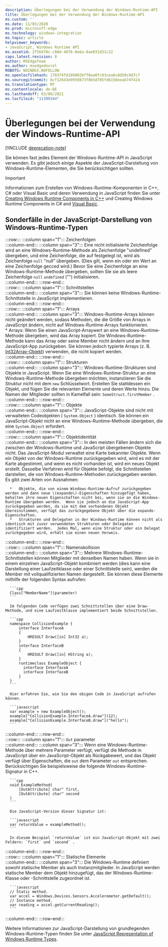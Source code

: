 ```yaml
---
description: Überlegungen bei der Verwendung der Windows-Runtime-API
title: Überlegungen bei der Verwendung der Windows-Runtime-API
ms.custom: ''
ms.date: 11/03/2020
ms.prod: microsoft-edge
ms.technology: windows-integration
ms.topic: article
helpviewer_keywords:
- JavaScript, Windows Runtime API
ms.assetid: 2f56d70c-c80d-4876-8e6a-8ae031d31c22
caps.latest.revision: 8
author: MSEdgeTeam
ms.author: msedgedevrel
ROBOTS: NOINDEX,NOFOLLOW
ms.openlocfilehash: 170374fd109802bff0aa0fc93cea6c8d50c9d7c7
ms.sourcegitcommit: 6cf12643e9959873f8b5d785fd6158eeab74f424
ms.translationtype: MT
ms.contentlocale: de-DE
ms.lasthandoff: 03/06/2021
ms.locfileid: "11399344"
---
```

# <a name="considerations-when-using-the-windows-runtime-api"></a>Überlegungen bei der Verwendung der Windows-Runtime-API  

[!INCLUDE [deprecation-note](../includes/legacy-edge-note.md)]  

Sie können fast jedes Element der Windows-Runtime-API in JavaScript verwenden.  Es gibt jedoch einige Aspekte der JavaScript-Darstellung von Windows-Runtime-Elementen, die Sie berücksichtigen sollten.  

> [!IMPORTANT]
> Informationen zum Erstellen von Windows-Runtime-Komponenten in C++, C# oder Visual Basic und deren Verwendung in JavaScript finden Sie unter [Creating Windows Runtime Components in C++][WindowsUwpComponentsCreatingCpp] und Creating Windows Runtime Components in C# and [Visual Basic][WindowsUwpComponentsCreatingCsharpVb].  

## <a name="special-cases-in-the-javascript-representation-of-windows-runtime-types"></a>Sonderfälle in der JavaScript-Darstellung von Windows-Runtime-Typen  

:::row:::
   :::column span="1":::
      Zeichenfolgen  
   :::column-end:::
   :::column span="3":::
      Eine nicht initialisierte Zeichenfolge wird an eine Windows-Runtime-Methode als Zeichenfolge "undefined" übergeben, und eine Zeichenfolge, die auf festgelegt ist, wird als Zeichenfolge `null` "null" übergeben.  \(Dies gilt, wenn ein oder ein Wert an eine Zeichenfolge gecced wird.\) Bevor Sie eine Zeichenfolge an eine Windows-Runtime-Methode übergeben, sollten Sie sie als leere Zeichenfolge `null` `undefined` \(""\) initialisieren.  
   :::column-end:::
:::row-end:::  
:::row:::
   :::column span="1":::
      Schnittstellen  
   :::column-end:::
   :::column span="3":::
      Sie können keine Windows-Runtime-Schnittstelle in JavaScript implementieren.  
   :::column-end:::
:::row-end:::  
:::row:::
   :::column span="1":::
      Arrays  
   :::column-end:::
   :::column span="3":::
      Windows-Runtime-Arrays können nicht geändert werden, sodass Methoden, die die Größe von Arrays in JavaScript ändern, nicht auf Windows-Runtime-Arrays funktionieren.  
      *   Arrays: Wenn Sie einen JavaScript-Arraywert an eine Windows-Runtime-Methode übergeben, wird das Array kopiert.  Die Windows-Runtime-Methode kann das Array oder seine Member nicht ändern und an Ihre JavaScript-App zurückgeben.  Sie können jedoch typierte Arrays \(z. B. [Int32Array-Objekt][MDNInt32array]\) verwenden, die nicht kopiert werden.  
   :::column-end:::
:::row-end:::  
:::row:::
   :::column span="1":::
      Strukturen  
   :::column-end:::
   :::column span="3":::
      Windows-Runtime-Strukturen sind Objekte in JavaScript.  Wenn Sie eine Windows-Runtime-Struktur an eine Windows-Runtime-Methode übergeben möchten, instanziieren Sie die Struktur nicht mit dem `new` Schlüsselwort.  Erstellen Sie stattdessen ein Objekt, und fügen Sie die relevanten Elemente und deren Werte hinzu.  Die Namen der Mitglieder sollten in Kamelfall sein: `SomeStruct.firstMember` .  
   :::column-end:::
:::row-end:::  
:::row:::
   :::column span="1":::
      Objekte  
   :::column-end:::
   :::column span="3":::
      JavaScript-Objekte sind nicht mit verwalteten Codeobjekten \( `System.Object` \) identisch.  Sie können ein JavaScript-Objekt nicht an eine Windows-Runtime-Methode übergeben, die eine `System.Object` erfordert.  
   :::column-end:::
:::row-end:::  
:::row:::
   :::column span="1":::
      Objektidentität  
   :::column-end:::
   :::column span="3":::
      In den meisten Fällen ändern sich die zwischen der Windows-Runtime und JavaScript übergebenen Objekte nicht.  Das JavaScript-Modul verwaltet eine Karte bekannter Objekte.  Wenn ein Objekt von der Windows-Runtime zurückgegeben wird, wird es mit der Karte abgestimmt, und wenn es nicht vorhanden ist, wird ein neues Objekt erstellt.  Dasselbe Verfahren wird für Objekte befolgt, die Schnittstellen darstellen, die von Windows-Runtime-Methoden zurückgegeben werden.  Es gibt zwei Arten von Ausnahmen:  
      
      *   Objekte, die von einem Windows-Runtime-Aufruf zurückgegeben werden und dann neue \(expando\)-Eigenschaften hinzugefügt haben, behalten ihre neuen Eigenschaften nicht bei, wenn sie an die Windows-Runtime übergeben werden.  Wenn sie jedoch an die JavaScript-App zurückgegeben werden, da sie mit dem vorhandenen Objekt übereinstimmen, verfügt das zurückgegebene Objekt über die expando-Eigenschaften.  
      *   Strukturen und Delegaten in der Windows-Runtime können nicht als identisch mit zuvor verwendeten Strukturen oder Delegaten identifiziert werden.  Jedes Mal, wenn eine Struktur oder ein Delegat zurückgegeben wird, erhält sie einen neuen Verweis.  
   :::column-end:::
:::row-end:::  
:::row:::
   :::column span="1":::
      Namenskollision  
   :::column-end:::
   :::column span="3":::
      Mehrere Windows-Runtime-Schnittstellen können Mitglieder mit denselben Namen haben.  Wenn sie in einem einzelnen JavaScript-Objekt kombiniert werden (dies kann eine Darstellung einer Laufzeitklasse oder einer Schnittstelle sein), werden die Member mit vollqualifizierten Namen dargestellt.  Sie können diese Elemente mithilfe der folgenden Syntax aufrufen:  
      
      ```cpp
      Class["MemberName"](parameter)
      ```  
      
      Im folgenden Code verfügen zwei Schnittstellen über eine Draw-Methode, und eine Laufzeitklasse implementiert beide Schnittstellen.  
      
      ```cpp
      namespace CollisionExample {
          interface InterfaceA
          {
              HRESULT Draw([in] Int32 a);
          }
          interface InterfaceB
          {
              HRESULT Draw([in] HString a);
          }
          runtimeclass ExampleObject {
            interface InterfaceA
            interface InterfaceB
          }
      }
      ```  
      
      Hier erfahren Sie, wie Sie den obigen Code in JavaScript aufrufen können.  
      
      ```javascript
      var example = new ExampleObject();
      example["CollisionExample.InterfaceA.draw"](12);
      example["CollisionExample.InterfaceB.draw"]("hello");
      ```  
   :::column-end:::
:::row-end:::  
:::row:::
   :::column span="1":::
      `Out` parameter  
   :::column-end:::
   :::column span="3":::
      Wenn eine Windows-Runtime-Methode über mehrere Parameter verfügt, verfügt die Methode in JavaScript über ein JavaScript-Objekt als Rückgabewert, und das Objekt verfügt über Eigenschaften, die `out` dem Parameter `out` entsprechen.  Berücksichtigen Sie beispielsweise die folgende Windows-Runtime-Signatur in C++.  
      
      ```cpp
      void ExampleMethod(
          [OutAttribute] char^ first,
          [OutAttribute] char^ second
      )
      ```  
      
      Die JavaScript-Version dieser Signatur ist:  
      
      ```javascript
      var returnValue = exampleMethod();
      ```  
      
      In diesem Beispiel `returnValue` ist ein JavaScript-Objekt mit zwei Feldern: `first` und `second` .  
   :::column-end:::
:::row-end:::  
:::row:::
   :::column span="1":::
      Statische Elemente  
   :::column-end:::
   :::column span="3":::
      Die Windows-Runtime definiert sowohl statische Member als auch Instanzmitglieder.  In JavaScript werden statische Member dem Objekt hinzugefügt, das der Windows-Runtime-Klasse oder -Schnittstelle zugeordnet ist.  
      
      ```javascript
      // Static method.
      var accel = Windows.Devices.Sensors.Accelerometer.getDefault();
      // Instance method.
      var reading = accel.getCurrentReading();
      ```  
   :::column-end:::
:::row-end:::  
    
Weitere Informationen zur JavaScript-Darstellung von grundlegenden Windows-Runtime-Typen finden Sie unter [JavaScript Representation of Windows Runtime Types][WindowsRuntimeJavascriptTypes].  

<!-- links -->  
 
[WindowsRuntimeJavascriptTypes]: ./javascript-representation-of-windows-runtime-types.md "JavaScript-Darstellung von Windows-Laufzeittypen | Microsoft Docs"  

[WindowsUwpComponentsCreatingCpp]: /windows/uwp/winrt-components/creating-windows-runtime-components-in-cpp "Windows-Runtime-Komponenten mit C++/CX-| Microsoft Docs"  
[WindowsUwpComponentsCreatingCsharpVb]: /windows/uwp/winrt-components/creating-windows-runtime-components-in-csharp-and-visual-basic "Windows-Runtime-Komponenten mit C# und Visual Basic | Microsoft Docs"  

[MDNInt32array]: https://developer.mozilla.org/docs/Web/JavaScript/Reference/Global_Objects/Int32Array "Int32Array | MDN"  
